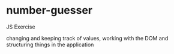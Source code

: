 # number-guesser
JS Exercise

changing and keeping track of values, working with the DOM and structuring things in the application

